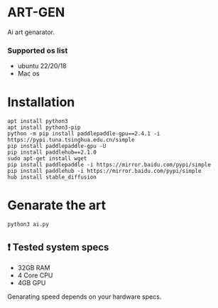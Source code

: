 # ART-GEN
Ai art genarator.

### Supported os list
* ubuntu 22/20/18
* Mac os



# Installation

 ```shell
apt install python3
apt install python3-pip
python -m pip install paddlepaddle-gpu==2.4.1 -i https://pypi.tuna.tsinghua.edu.cn/simple
pip install paddlepaddle-gpu -U
pip install paddlehub==2.1.0
sudo apt-get install wget
pip install paddlepaddle -i https://mirror.baidu.com/pypi/simple
pip install paddlehub -i https://mirror.baidu.com/pypi/simple
hub install stable_diffusion
 ```

# Genarate the art

 ```shell
 python3 ai.py
 ```

## :heavy_exclamation_mark: Tested system specs

* 32GB RAM
* 4 Core CPU
* 4GB GPU

Genarating speed depends on your hardware specs.
